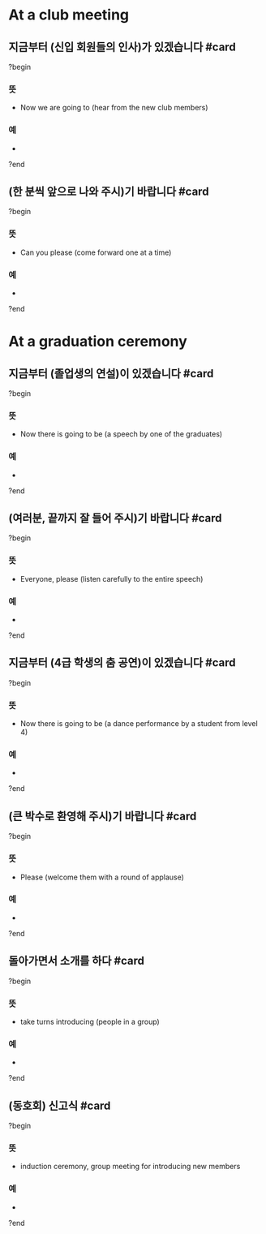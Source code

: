 # At a club meeting
## 지금부터 (신입 회원들의 인사)가 있겠습니다 #card
?begin
### 뜻
- Now we are going to (hear from the new club members)
### 예
-
?end

## (한 분씩 앞으로 나와 주시)기 바랍니다 #card
?begin
### 뜻
- Can you please (come forward one at a time)
### 예
-
?end

# At a graduation ceremony
## 지금부터 (졸업생의 연설)이 있겠습니다 #card
?begin
### 뜻
- Now there is going to be (a speech by one of the graduates)
### 예
-
?end

## (여러분, 끝까지 잘 들어 주시)기 바랍니다 #card
?begin
### 뜻
- Everyone, please (listen carefully to the entire speech)
### 예
-
?end

## 지금부터 (4급 학생의 춤 공연)이 있겠습니다 #card
?begin
### 뜻
- Now there is going to be (a dance performance by a student from level 4)
### 예
-
<!--SR:!2025-06-27,3,250-->
?end

## (큰 박수로 환영해 주시)기 바랍니다 #card
?begin
### 뜻
- Please (welcome them with a round of applause)
### 예
-
<!--SR:!2025-07-12,20,250-->
?end

## 돌아가면서 소개를 하다 #card
?begin
### 뜻
- take turns introducing (people in a group)
### 예
-
?end

## (동호회) 신고식 #card
?begin
### 뜻
- induction ceremony, group meeting for introducing new members
### 예
-
?end

